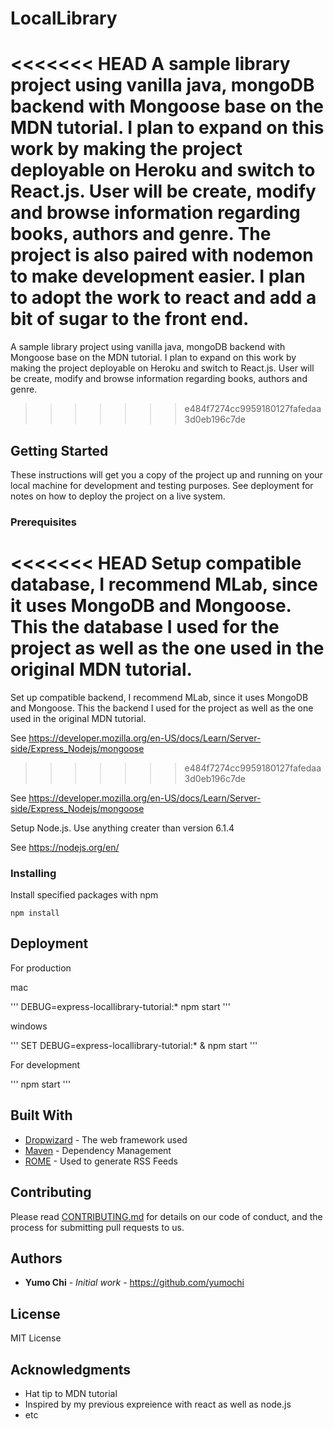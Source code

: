 # LocalLibrary
<<<<<<< HEAD
A sample library project using vanilla java, mongoDB backend with Mongoose base on the MDN tutorial. I plan to expand on this work by making the project deployable on Heroku and switch to React.js. User will be create, modify and browse information regarding books, authors and genre. The project is also paired with nodemon to make development easier. I plan to adopt the work to react and add a bit of sugar to the front end. 
=======
A sample library project using vanilla java, mongoDB backend with Mongoose base on the MDN tutorial. I plan to expand on this work by making the project deployable on Heroku and switch to React.js. User will be create, modify and browse information regarding books, authors and genre. 
>>>>>>> e484f7274cc9959180127fafedaa3d0eb196c7de

## Getting Started

These instructions will get you a copy of the project up and running on your local machine for development and testing purposes. See deployment for notes on how to deploy the project on a live system.

### Prerequisites

<<<<<<< HEAD
Setup compatible database, I recommend MLab, since it uses MongoDB and Mongoose. This the database I used for the project as well as the one used in the original MDN tutorial.
=======
Set up compatible backend, I recommend MLab, since it uses MongoDB and Mongoose. This the backend I used for the project as well as the one used in the original MDN tutorial.

See https://developer.mozilla.org/en-US/docs/Learn/Server-side/Express_Nodejs/mongoose
>>>>>>> e484f7274cc9959180127fafedaa3d0eb196c7de

See https://developer.mozilla.org/en-US/docs/Learn/Server-side/Express_Nodejs/mongoose

Setup Node.js. Use anything creater than version 6.1.4

See https://nodejs.org/en/

### Installing

Install specified packages with npm

```
npm install
```

## Deployment

For production

mac

'''
DEBUG=express-locallibrary-tutorial:* npm start
'''

windows

'''
SET DEBUG=express-locallibrary-tutorial:* & npm start
'''

For development

'''
npm start
'''

## Built With

* [Dropwizard](http://www.dropwizard.io/1.0.2/docs/) - The web framework used
* [Maven](https://maven.apache.org/) - Dependency Management
* [ROME](https://rometools.github.io/rome/) - Used to generate RSS Feeds

## Contributing

Please read [CONTRIBUTING.md](https://gist.github.com/PurpleBooth/b24679402957c63ec426) for details on our code of conduct, and the process for submitting pull requests to us.

## Authors

* **Yumo Chi** - *Initial work* - https://github.com/yumochi

## License
MIT License

## Acknowledgments

* Hat tip to MDN tutorial
* Inspired by my previous expreience with react as well as node.js
* etc
